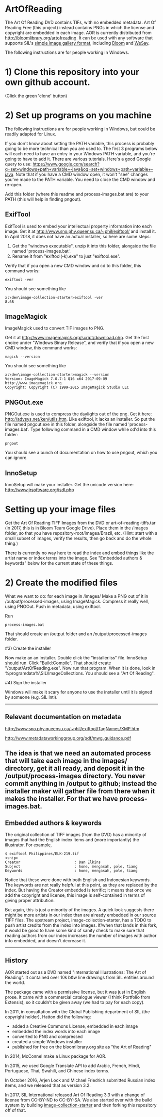 # ArtOfReading
The Art Of Reading DVD contains TIFs, with no embedded metadata.
Art Of Reading Free (this project) instead contains PNGs in which the license and
copyright are embedded in each image. AOR is currently distributed from http://bloomlibrary.org/artofreading. It can be used with any software that supports SIL's [simple image gallery format](https://github.com/sillsdev/image-collection-starter), including [Bloom](http://bloomlibrary.org) and [WeSay](http://software.sil.org/wesay).

The following instructions are for people working in Windows.

# 1) Clone this repository into your own github account.

(Click the green 'clone' button)

# 2) Set up programs on you machine

The following instructions are for people working in Windows, but could be readily adapted for Linux.

If you don't know about setting the PATH variable, this process is probably going to be more technical than you are used to. The first 3 programs below will each need to have an entry in your Windows PATH variable, and you're going to have to add it. There are various tutorials. Here's a good Google query to use: https://www.google.com/search?q=set+windows+path+variable+-java&oq=set+windows+path+variable+-java. Note that if you have a CMD window open, it won't "see" changes you've made to the PATH variable. You need to close the CMD window and re-open.

Add this folder (where this readme and process-images.bat are) to your PATH (this will help in finding pngout).

## ExifTool

ExifTool is used to embed your intellectual property information into each image. Get it at http://www.sno.phy.queensu.ca/~phil/exiftool/ and install it. In April 2018, it does not have an actual installer, so here are some steps:
1. Get the "windows executable", unzip it into this folder, alongside the file named 'process-images.bat'.
2. Rename it from "exiftool(-k).exe" to just "exiftool.exe".

Verify that if you open a new CMD window and cd to this folder, this command works:

    exiftool -ver

You should see something like

    x:\dev\image-collection-starter>exiftool -ver
    8.68

## ImageMagick

ImageMagick used to convert TIF images to PNG.

Get it at http://www.imagemagick.org/script/download.php. Get the first choice under "Windows Binary Release", and verify that if you open a new CMD window, this command works:

    magick --version

You should see something like

    x:\dev\image-collection-starter>magick --version
    Version: ImageMagick 7.0.7-1 Q16 x64 2017-09-09 http://www.imagemagick.org
    Copyright: Copyright (C) 1999-2015 ImageMagick Studio LLC

## PNGOut.exe

PNGOut.exe is used to compress the daylights out of the png. Get it here: http://advsys.net/ken/utils.htm. Like exiftool, it lacks an installer. So put the file named pngout.exe in this folder, alongside the file named 'process-images.bat'. Type following command in a CMD window while cd'd into this folder:

    pngout

You should see a bunch of documentation on how to use pngout, which you can ignore.

## InnoSetup

InnoSetup will make your installer. Get the unicode version here: http://www.jrsoftware.org/isdl.php

# Setting up your image files

Get the Art Of Reading TIFF Images from the DVD or art-of-reading-tiffs.tar (in 2017, this is in Bloom Team Google Drive). Place them in the /images folder, so that you have repository-root/images/Brazil, etc. (Hint: start with a small subset of images, verify the results, then go back and do the whole thing.)

There is currently no way here to read the index and embed things like the artist name or index terms into the image. See "Embedded authors & keywords" below for the current state of these things.

# 2) Create the modified files

What we want to do: for each image in /images/
	Make a PNG out of it in /output/processed-images, using ImageMagick.
	Compress it really well, using PNGOut.
	Push in metadata, using exiftool.

Run

    process-images.bat

That should create an /output folder and an /output/processed-images folder.

#3) Create the installer

Now make an an installer. Double click the "installer.iss" file. InnoSetup should run. Click "Build:Compile". That should create "/output/ArtOfReading.exe". Now run that program. When it is done, look in %programdata%\SIL\ImageCollections\. You should see a "Art Of Reading".

#4) Sign the installer

Windows will make it scary for anyone to use the installer until it is signed by someone (e.g. SIL Intl).

---
## Relevant documentation on metadata

http://www.sno.phy.queensu.ca/~phil/exiftool/TagNames/XMP.htm

http://www.metadataworkinggroup.org/pdf/mwg_guidance.pdf

The idea is that we need an automated process that will take each image in the images/ directory, get it all ready, and deposit it in the /output/process-images directory. You never commit anything in /output to github; instead the installer maker will gather file from there when it makes the installer. For that we have process-images.bat.
---
## Embedded authors & keywords

The original collection of TIFF images (from the DVD) has a minority of images that had the English index items and (more importantly) the illustrator. For example,

```
$ exiftool Philippines/ELK-219.tif
<snip>
Creator                         : Dan Elkins
Subject                         : hone, mengasah, pole, tiang
Keywords                        : hone, mengasah, pole, tiang
```
Notice that these were done with both English and Indonesian keywords. The keywords are not really helpful at this point, as they are replaced by the index. But having the Creator embedded is terrific; it means that once we add the copyright and license, this image is self-contained in terms of giving proper attribution.

But again, this is just a minority of the images. A quick look suggests there might be more artists in our index than are already embedded in our source TIFF files. The upstream project, image-collection-starter, has a TODO to push artist credits from the index into images. If/when that lands in this fork, it would be good to have some kind of sanity check to make sure that reading authors from our index increases the number of images with author info embedded, and doesn't decrease it.

---
## History
AOR started out as a DVD named "International Illustrations: The Art of Reading". It contained over 10k b&w line drawings from SIL entities around the world.

The package came with a permissive license, but it was just in English prose. It came with a commercial catalogue viewer (I think Portfolio from Extensis), so it couldn't be given away (we had to pay for each copy).

In 2011, in consultation with the Global Publishing department of SIL (the copyright holder), Hatton did the following:

* added a Creative Commons License, embedded in each image
* embedded the index words into each image
* converted to PNG and compressed
* created a simple Windows installer
* published for free on the bloomlibrary.org site as "the Art of Reading"

In 2014, McConnel make a Linux package for AOR.

In 2015, we used Google Translate API to add Arabic, French, Hindi, Portuguese,  Thai, Swahili, and Chinese index terms.

In October 2016, Arjen Lock and Michael Friedrich submitted Russian index items, and we released that as version 3.2.

In 2017, SIL International released Art Of Reading 3.3 with a change of license from CC-BY-ND to CC-BY-SA. We also started over with the build system by building [image-collection-starter](https://github.com/sillsdev/image-collection-starter) and then forking this repository off of that.
